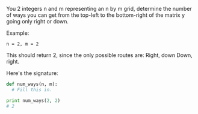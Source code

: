 You 2 integers n and m representing an n by m grid, determine the number of ways you can get from the top-left to the bottom-right of the matrix y going only right or down.

Example:
```
n = 2, m = 2
```


This should return 2, since the only possible routes are:
Right, down
Down, right.

Here's the signature:
```python
def num_ways(n, m):
  # Fill this in.

print num_ways(2, 2)
# 2
```